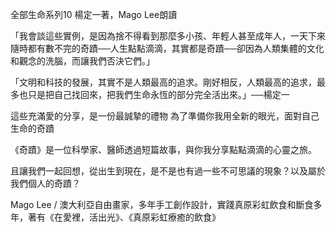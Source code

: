 全部生命系列10 楊定一著，Mago Lee朗讀

「我會談這些實例，是因為捨不得看到那麼多小孩、年輕人甚至成年人，一天下來隨時都有數不完的奇蹟──人生點點滴滴，其實都是奇蹟──卻因為人類集體的文化和觀念的洗腦，而讓我們否決它們。」

「文明和科技的發展，其實不是人類最高的追求。剛好相反，人類最高的追求，最多也只是把自己找回來，把我們生命永恆的部分完全活出來。」──楊定一

這些充滿愛的分享，是一份最誠摯的禮物
為了準備你我用全新的眼光，面對自己生命的奇蹟

《奇蹟》是一位科學家、醫師透過短篇故事，與你我分享點點滴滴的心靈之旅。

且讓我們一起回想，從出生到現在，是不是也有過一些不可思議的現象？以及屬於我們個人的奇蹟？

Mago Lee / 澳大利亞自由畫家，多年手工創作設計，實踐真原彩虹飲食和斷食多年，著有《在愛裡，活出光》、《真原彩虹療癒的飲食》


